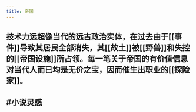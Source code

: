 ```yaml
---
title: 帝国
---
```


## 技术力远超像当代的远古政治实体，在过去由于[[事件]]导致其居民全部消失，其[[故土]]被[[野兽]]和失控的[[帝国设施]]所占领。每一笔关于帝国的有价值信息对当代人而已均是无价之宝，因而催生出职业的[[探险家]]。
##
## #小说灵感
